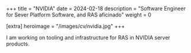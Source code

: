+++
title = "NVIDIA"
date = 2024-02-18
description = "Software Engineer for Sever Platform Software, and RAS aficinado"
weight = 0

[extra]
heroimage = "/images/cv/nvidia.jpg"
+++

I am  working on tooling and infrastructure for RAS in NVIDIA server products.

